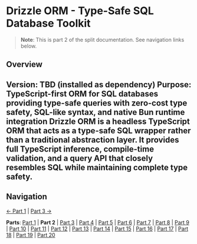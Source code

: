 # Drizzle ORM - Type-Safe SQL Database Toolkit

> **Note**: This is part 2 of the split documentation. See navigation links below.


## Overview
**Version**: TBD (installed as dependency)
**Purpose**: TypeScript-first ORM for SQL databases providing type-safe queries with zero-cost type safety, SQL-like syntax, and native Bun runtime integration
Drizzle ORM is a headless TypeScript ORM that acts as a type-safe SQL wrapper rather than a traditional abstraction layer. It provides full TypeScript inference, compile-time validation, and a query API that closely resembles SQL while maintaining complete type safety.
---


## Navigation

[← Part 1](./01-start.md) | [Part 3 →](./03-why-drizzle-orm-for-omnera.md)


**Parts**: [Part 1](./01-start.md) | **Part 2** | [Part 3](./03-why-drizzle-orm-for-omnera.md) | [Part 4](./04-installation.md) | [Part 5](./05-integration-with-omnera-stack.md) | [Part 6](./06-database-setup.md) | [Part 7](./07-schema-definition.md) | [Part 8](./08-query-api.md) | [Part 9](./09-transactions.md) | [Part 10](./10-effect-integration-patterns.md) | [Part 11](./11-migrations-with-drizzle-kit.md) | [Part 12](./12-best-practices.md) | [Part 13](./13-common-patterns.md) | [Part 14](./14-integration-with-better-auth-postgresql.md) | [Part 15](./15-performance-considerations.md) | [Part 16](./16-common-pitfalls-to-avoid.md) | [Part 17](./17-drizzle-studio.md) | [Part 18](./18-postgresql-best-practices-for-omnera.md) | [Part 19](./19-references.md) | [Part 20](./20-summary.md)